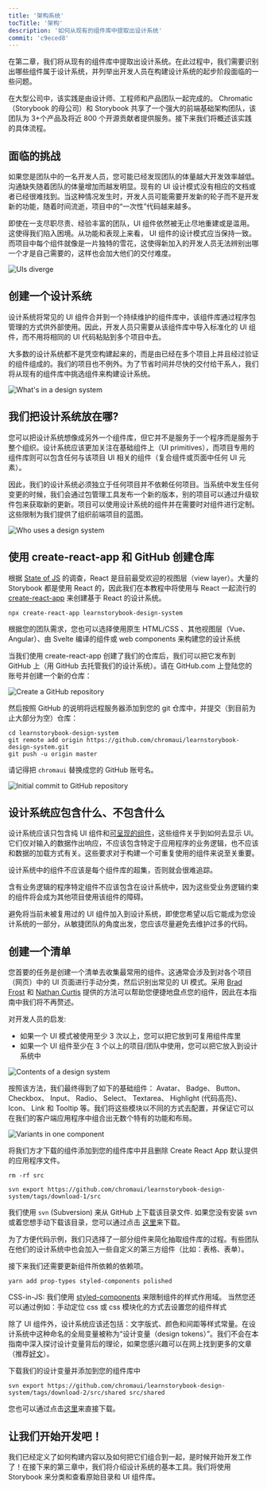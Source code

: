 ```yaml
---
title: '架构系统'
tocTitle: '架构'
description: '如何从现有的组件库中提取出设计系统'
commit: 'c9eced8'
---
```


在第二章，我们将从现有的组件库中提取出设计系统。在此过程中，我们需要识别出哪些组件属于设计系统，并列举出开发人员在构建设计系统的起步阶段面临的一些问题。

在大型公司中，该实践是由设计师、工程师和产品团队一起完成的。 Chromatic（Storybook 的母公司）和 Storybook 共享了一个强大的前端基础架构团队，该团队为 3+个产品及将近 800 个开源贡献者提供服务。接下来我们将概述该实践的具体流程。

## 面临的挑战

如果您是团队中的一名开发人员，您可能已经发现团队的体量越大开发效率越低。沟通缺失随着团队的体量增加而越发明显。现有的 UI 设计模式没有相应的文档或者已经很难找到。当这种情况发生时，开发人员可能需要开发新的轮子而不是开发新的功能，随着时间流逝，项目中的“一次性”代码越来越多。

即使在一支尽职尽责、经验丰富的团队，UI 组件依然被无止尽地重建或是滥用。这使得我们陷入困境。从功能和表现上来看， UI 组件的设计模式应当保持一致。而项目中每个组件就像是一片独特的雪花，这使得新加入的开发人员无法辨别出哪一个才是自己需要的，这样也会加大他们的交付难度。

![UIs diverge](/design-systems-for-developers/design-system-inconsistent-buttons.jpg)

## 创建一个设计系统

设计系统将常见的 UI 组件合并到一个持续维护的组件库中，该组件库通过程序包管理的方式供外部使用。因此，开发人员只需要从该组件库中导入标准化的 UI 组件，而不用将相同的 UI 代码粘贴到多个项目中去。

大多数的设计系统都不是凭空构建起来的，而是由已经在多个项目上并且经过验证的组件组成的。我们的项目也不例外。为了节省时间并尽快的交付给干系人，我们将从现有的组件库中挑选组件来构建设计系统。

![What's in a design system](/design-systems-for-developers/design-system-contents.jpg)

## 我们把设计系统放在哪?

您可以把设计系统想像成另外一个组件库，但它并不是服务于一个程序而是服务于整个组织。设计系统应该更加关注在基础组件上（UI primitives），而项目专用的组件库则可以包含任何与该项目 UI 相关的组件（复合组件或页面中任何 UI 元素）。

因此，我们的设计系统必须独立于任何项目并不依赖任何项目。当系统中发生任何变更的时候，我们会通过包管理工具发布一个新的版本，别的项目可以通过升级软件包来获取新的更新。项目可以使用设计系统的组件并在需要时对组件进行定制。这些限制为我们提供了组织前端项目的蓝图。

![Who uses a design system](/design-systems-for-developers/design-system-consumers.jpg)

## 使用 create-react-app 和 GitHub 创建仓库

根据 [State of JS](https://stateofjs.com/) 的调查，React 是目前最受欢迎的视图层（view layer）。大量的 Storybook 都是使用 React 的，因此我们在本教程中将使用与 React 一起流行的 [create-react-app](https://github.com/facebook/create-react-app) 来创建基于 React 的设计系统。

```shell
npx create-react-app learnstorybook-design-system
```

<div class="aside">根据您的团队需求，您也可以选择使用原生 HTML/CSS 、其他视图层（Vue、Angular）、由 Svelte 编译的组件或 web components 来构建您的设计系统</div>

当我们使用 create-react-app 创建了我们的仓库后，我们可以把它发布到 GitHub 上（用 GitHub 去托管我们的设计系统）。请在 GitHub.com 上登陆您的账号并创建一个新的仓库：

![Create a GitHub repository](/design-systems-for-developers/create-github-repository.png)

然后按照 GitHub 的说明将远程服务器添加到您的 git 仓库中，并提交（到目前为止大部分为空）仓库：

```shell:clipboard:false
cd learnstorybook-design-system
git remote add origin https://github.com/chromaui/learnstorybook-design-system.git
git push -u origin master
```

请记得把 `chromaui` 替换成您的 GitHub 账号名。

![Initial commit to GitHub repository](/design-systems-for-developers/created-github-repository.png)

## 设计系统应包含什么、不包含什么

设计系统应该只包含纯 UI 组件和[可呈现的组件](https://medium.com/@dan_abramov/smart-and-dumb-components-7ca2f9a7c7d0)，这些组件关乎到如何去显示 UI。 它们仅对输入的数据作出响应，不应该包含特定于应用程序的业务逻辑，也不应该和数据的加载方式有关。这些要求对于构建一个可重复使用的组件来说至关重要。

设计系统中的组件不应该是每个组件库的超集，否则就会很难追踪。

含有业务逻辑的程序特定组件不应该包含在设计系统中，因为这些受业务逻辑约束的组件将会成为其他项目使用该组件的障碍。

避免将当前未被复用过的 UI 组件加入到设计系统，即使您希望以后它能成为您设计系统的一部分，从敏捷团队的角度出发，您应该尽量避免去维护过多的代码。

## 创建一个清单

您首要的任务是创建一个清单去收集最常用的组件。这通常会涉及到对各个项目（网页）中的 UI 页面进行手动分类，然后识别出常见的 UI 模式。采用 [Brad Frost](http://bradfrost.com/blog/post/interface-inventory/) 和 [Nathan Curtis](https://medium.com/eightshapes-llc/the-component-cut-up-workshop-1378ae110517) 提供的方法可以帮助您便捷地盘点您的组件，因此在本指南中我们将不再赘述。

对开发人员的启发:

- 如果一个 UI 模式被使用至少 3 次以上，您可以把它放到可复用组件库里
- 如果一个 UI 组件至少在 3 个以上的项目/团队中使用，您可以把它放入到设计系统中

![Contents of a design system](/design-systems-for-developers/design-system-grid.png)

按照该方法，我们最终得到了如下的基础组件： Avatar、 Badge、 Button、 Checkbox、 Input、 Radio、 Select、 Textarea、 Highlight (代码高亮)、 Icon、 Link 和 Tooltip 等。我们将这些模块以不同的方式去配置，并保证它可以在我们的客户端应用程序中组合出无数个特有的功能和布局。

![Variants in one component](/design-systems-for-developers/design-system-consolidate-into-one-button.jpg)

将我们方才下载的组件添加到您的组件库中并且删除 Create React App 默认提供的应用程序文件。

```shell:clipboard:false
rm -rf src

svn export https://github.com/chromaui/learnstorybook-design-system/tags/download-1/src
```

<div class="aside">
<p>我们使用 <code>svn</code> (Subversion) 来从 GitHub 上下载该目录文件. 如果您没有安装 svn 或着您想手动下载该目录，您可以通过点击 <a href="https://github.com/chromaui/learnstorybook-design-system/tree/download-1/src">这里</a>来下载。</p>

<p>
为了方便代码示例，我们只选择了一部分组件来简化抽取组件库的过程。有些团队在他们的设计系统中也会加入一些自定义的第三方组件（比如：表格、表单）。</p>
</div>

接下来我们还需要更新组件所依赖的依赖项。

```shell
yarn add prop-types styled-components polished
```

<div class="aside">CSS-in-JS: 我们使用 <a href="https://www.styled-components.com">styled-components</a> 来限制组件的样式作用域。 当然您还可以通过例如：手动定位 css 或 css 模块化的方式去设置您的组件样式</div>

除了 UI 组件外，设计系统应该还包括：文字版式、颜色和间距等样式常量。在设计系统中这种命名的全局变量被称为“设计变量（design tokens）”。我们不会在本指南中深入探讨设计变量背后的理论，如果您感兴趣可以在网上找到更多的文章（推荐[好文](https://medium.com/eightshapes-llc/tokens-in-design-systems-25dd82d58421)）。

下载我们的设计变量并添加到您的组件库中

```shell
svn export https://github.com/chromaui/learnstorybook-design-system/tags/download-2/src/shared src/shared
```

<div class="aside">
<p>您也可以通过点击<a href="https://github.com/chromaui/learnstorybook-design-system/tree/download-2/src/shared">这里</a>来直接下载。</p>
</div>

## 让我们开始开发吧！

我们已经定义了如何构建内容以及如何把它们组合到一起，是时候开始开发工作了！在接下来的第三章中，我们将介绍设计系统的基本工具。我们将使用 Storybook 来分类和查看原始目录和 UI 组件库。
